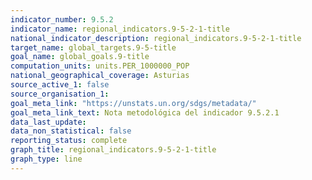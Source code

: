 ```yaml
---
indicator_number: 9.5.2
indicator_name: regional_indicators.9-5-2-1-title
national_indicator_description: regional_indicators.9-5-2-1-title
target_name: global_targets.9-5-title
goal_name: global_goals.9-title
computation_units: units.PER_1000000_POP
national_geographical_coverage: Asturias
source_active_1: false
source_organisation_1:  
goal_meta_link: "https://unstats.un.org/sdgs/metadata/"
goal_meta_link_text: Nota metodológica del indicador 9.5.2.1
data_last_update:  
data_non_statistical: false
reporting_status: complete
graph_title: regional_indicators.9-5-2-1-title
graph_type: line
---
```

